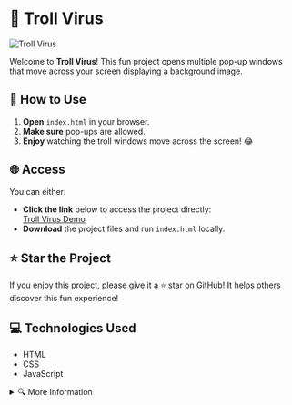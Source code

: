 # 🚀 Troll Virus

![Troll Virus](https://spaces-cdn.clipsafari.com/stz2jv3im7x7kvwqiyt6vsig0tlc)

Welcome to **Troll Virus**! This fun project opens multiple pop-up windows that move across your screen displaying a background image.

## 📝 How to Use

1. **Open** `index.html` in your browser.
2. **Make sure** pop-ups are allowed.
3. **Enjoy** watching the troll windows move across the screen! 😂

## 🌐 Access

You can either:
- **Click the link** below to access the project directly:  
  [Troll Virus Demo]([https://your-link-to-the-project](https://printhelloworldasdas.github.io/Troll-Web/))
- **Download** the project files and run `index.html` locally.

## ⭐ Star the Project

If you enjoy this project, please give it a ⭐ star on GitHub! It helps others discover this fun experience!

## 💻 Technologies Used

- HTML
- CSS
- JavaScript

<details>
<summary>🔍 More Information</summary>

This project is a light-hearted joke and has no malicious intent. Please use it responsibly!

### 🤝 How to Contribute

If you want to contribute to this project, feel free to fork it and submit a pull request!

</details>
